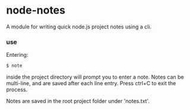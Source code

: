 # node-notes

A module for writing quick node.js project notes using a cli.

### use

Entering:

```sh
$ note
```
inside the project directory will prompt you to enter a note. Notes can be multi-line, and are saved after each line entry. Press ctrl+C to exit the process.

Notes are saved in the root project folder under 'notes.txt'.